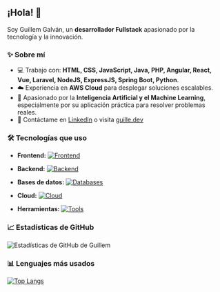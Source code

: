## ¡Hola! 👋

Soy Guillem Galván, un **desarrollador Fullstack** apasionado por la tecnología y la innovación.

### ✨ Sobre mí

* 💻 Trabajo con: **HTML, CSS, JavaScript, Java, PHP, Angular, React, Vue, Laravel, NodeJS, ExpressJS, Spring Boot, Python**.
* ☁️ Experiencia en **AWS Cloud** para desplegar soluciones escalables.
* 🌱 Apasionado por la **Inteligencia Artificial y el Machine Learning**, especialmente por su aplicación práctica para resolver problemas reales.
* 📧 Contáctame en [LinkedIn](https://www.linkedin.com/in/guillemgalvan/) o visita [guille.dev](https://guille.dev)

### 🛠️ Tecnologías que uso

* **Frontend:**
  [![Frontend](https://skillicons.dev/icons?i=html,css,js,ts,angular,react,vue,ajax)](https://skillicons.dev)

* **Backend:**
  [![Backend](https://skillicons.dev/icons?i=nodejs,express,spring,php,laravel,java,graphql)](https://skillicons.dev)

* **Bases de datos:**
  [![Databases](https://skillicons.dev/icons?i=mysql,mongodb,mariadb)](https://skillicons.dev)

* **Cloud:**
  [![Cloud](https://skillicons.dev/icons?i=aws)](https://skillicons.dev)

* **Herramientas:**
  [![Tools](https://skillicons.dev/icons?i=git,github,docker)](https://skillicons.dev)

### 📈 Estadísticas de GitHub

![Estadísticas de GitHub de Guillem](https://github-readme-stats.vercel.app/api?username=GuillemGalvan\&show_icons=true\&theme=github_dark)

### 📊 Lenguajes más usados

[![Top Langs](https://github-readme-stats.vercel.app/api/top-langs/?username=GuillemGalvan\&layout=compact\&theme=github_dark)](https://github.com/anuraghazra/github-readme-stats)

